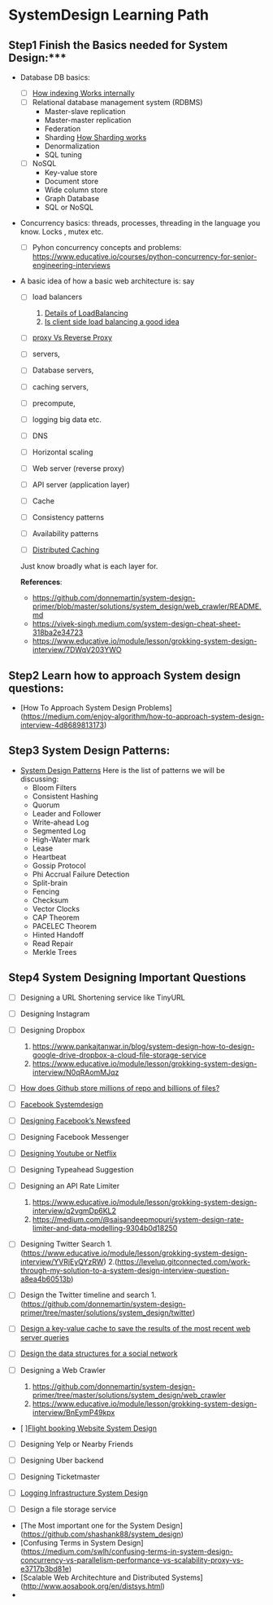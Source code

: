 # SystemDesign Learning Path

## Step1 Finish the Basics needed for System Design:***

- Database
   DB basics:
   - [ ] [How indexing Works internally](https://www.pankajtanwar.in/blog/how-database-indexing-actually-works-internally)
   - [ ] Relational database management system (RDBMS)
      - Master-slave replication
      - Master-master replication
      - Federation
      - Sharding [How Sharding works](https://medium.com/@jeeyoungk/how-sharding-works-b4dec46b3f6) 
      - Denormalization
      - SQL tuning
   - [ ] NoSQL
      - Key-value store
      - Document store
      - Wide column store
      - Graph Database
      - SQL or NoSQL

- Concurrency basics: threads, processes, threading in the language you know. Locks , mutex etc.
  - [ ] Pyhon concurrency concepts and problems: https://www.educative.io/courses/python-concurrency-for-senior-engineering-interviews

- A basic idea of how a basic web architecture is: say 
  - [ ] load balancers 
      1. [Details of LoadBalancing](https://medium.com/geekculture/load-balancing-da0bde7882f1)
      2. [Is client side load balancing a good idea](https://www.pankajtanwar.in/blog/system-design-is-client-side-load-balancing-a-good-idea)
  - [ ] [proxy Vs Reverse Proxy](https://www.pankajtanwar.in/blog/proxy-vs-reverse-proxy-using-a-real-life-example)
  - [ ] servers, 
  - [ ] Database servers, 
  - [ ] caching servers, 
  - [ ] precompute, 
  - [ ] logging big data etc. 
  - [ ] DNS
  - [ ] Horizontal scaling
  - [ ] Web server (reverse proxy)
  - [ ] API server (application layer)
  - [ ] Cache
  - [ ] Consistency patterns
  - [ ] Availability patterns
  - [ ] [Distributed Caching](https://medium.com/rtkal/distributed-cache-design-348cbe334df1)
  
  
  Just know broadly what is each layer for.
  
  **References**:
   - https://github.com/donnemartin/system-design-primer/blob/master/solutions/system_design/web_crawler/README.md
   - https://vivek-singh.medium.com/system-design-cheat-sheet-318ba2e34723
   - https://www.educative.io/module/lesson/grokking-system-design-interview/7DWqV203YWO
    
## Step2 Learn how to approach System design questions:
   - [How To Approach System Design Problems] (https://medium.com/enjoy-algorithm/how-to-approach-system-design-interview-4d8689813173)

## Step3 System Design Patterns:
   - [System Design Patterns](https://www.educative.io/module/lesson/grokking-system-design-interview/YMEMlvz5jGO)
   Here is the list of patterns we will be discussing:
      - Bloom Filters
      - Consistent Hashing
      - Quorum
      - Leader and Follower
      - Write-ahead Log
      - Segmented Log
      - High-Water mark
      - Lease
      - Heartbeat
      - Gossip Protocol
      - Phi Accrual Failure Detection
      - Split-brain
      - Fencing
      - Checksum
      - Vector Clocks
      - CAP Theorem
      - PACELEC Theorem
      - Hinted Handoff
      - Read Repair
      - Merkle Trees   
      
## Step4 System Designing Important Questions

- [ ] Designing a URL Shortening service like TinyURL 

- [ ] Designing Instagram

- [ ] Designing Dropbox
  1. https://www.pankajtanwar.in/blog/system-design-how-to-design-google-drive-dropbox-a-cloud-file-storage-service
  2. https://www.educative.io/module/lesson/grokking-system-design-interview/N0qRAomMJqz

- [ ] [How does Github store millions of repo and billions of files?](https://www.pankajtanwar.in/blog/how-does-github-store-millions-of-repo-and-billions-of-files)
- [ ] [Facebook Systemdesign](https://systemdesignprep.com/facebook)

- [ ] [Designing Facebook’s Newsfeed](https://systemdesignprep.com/newsfeed)

- [ ] Designing Facebook Messenger

- [ ] [Designing Youtube or Netflix](https://systemdesignprep.com/youtube)

- [ ] Designing Typeahead Suggestion

- [ ] Designing an API Rate Limiter
  1. https://www.educative.io/module/lesson/grokking-system-design-interview/q2vgmDp6KL2
  2. https://medium.com/@saisandeepmopuri/system-design-rate-limiter-and-data-modelling-9304b0d18250

- [ ] Designing Twitter Search 
      1.(https://www.educative.io/module/lesson/grokking-system-design-interview/YVRjEyQYzRW)
      2.(https://levelup.gitconnected.com/work-through-my-solution-to-a-system-design-interview-question-a8ea4b60513b)
- [ ] Design the Twitter timeline and search 
      1.(https://github.com/donnemartin/system-design-primer/tree/master/solutions/system_design/twitter)

- [ ] [Design a key-value cache to save the results of the most recent web server queries](https://github.com/donnemartin/system-design-primer/tree/master/solutions/system_design/query_cache)

- [ ] [Design the data structures for a social network](https://github.com/donnemartin/system-design-primer/tree/master/solutions/system_design/social_graph)

- [ ] Designing a Web Crawler 
  1. https://github.com/donnemartin/system-design-primer/tree/master/solutions/system_design/web_crawler
  2. https://www.educative.io/module/lesson/grokking-system-design-interview/BnEymP49kpx

- [ ][Flight booking Website System Design](https://ankita4priya.medium.com/flight-booking-website-app-system-design-899c626a6ee6) 
- [ ] Designing Yelp or Nearby Friends

- [ ] Designing Uber backend

- [ ] Designing Ticketmaster

- [ ] [Logging Infrastructure System Design](https://www.learnsteps.com/logging-infrastructure-system-design/)

- [ ] Design a file storage service

- [The Most important one for the System Design] (https://github.com/shashank88/system_design)
- [Confusing Terms in System Design] (https://medium.com/swlh/confusing-terms-in-system-design-concurrency-vs-parallelism-performance-vs-scalability-proxy-vs-e3717b3bd81e)
- [Scalable Web Architechture and Distributed Systems] (http://www.aosabook.org/en/distsys.html)
- 
